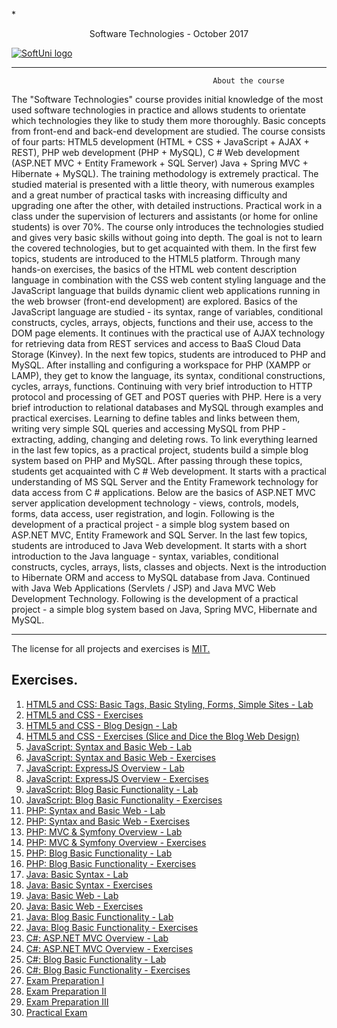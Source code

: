  *<p align="center"> Software Technologies - October 2017<p>
<a href="https://softuni.bg/trainings/1714/software-technologies-october-2017">  ![SoftUni logo][logo] <a/>

[logo]: http://innovationstarterbox.bg/wp-content/uploads/2016/05/Softuni_logo_trasparent.png "Logo Title Text 2"

---

                                                 About the course

The "Software Technologies" course provides initial knowledge of the most used software technologies in practice and allows students to orientate which technologies they like to study them more thoroughly. Basic concepts from front-end and back-end development are studied. The course consists of four parts: HTML5 development (HTML + CSS + JavaScript + AJAX + REST), PHP web development (PHP + MySQL), C # Web development (ASP.NET MVC + Entity Framework + SQL Server) Java + Spring MVC + Hibernate + MySQL). The training methodology is extremely practical. The studied material is presented with a little theory, with numerous examples and a great number of practical tasks with increasing difficulty and upgrading one after the other, with detailed instructions. Practical work in a class under the supervision of lecturers and assistants (or home for online students) is over 70%. The course only introduces the technologies studied and gives very basic skills without going into depth. The goal is not to learn the covered technologies, but to get acquainted with them. In the first few topics, students are introduced to the HTML5 platform. Through many hands-on exercises, the basics of the HTML web content description language in combination with the CSS web content styling language and the JavaScript language that builds dynamic client web applications running in the web browser (front-end development) are explored. Basics of the JavaScript language are studied - its syntax, range of variables, conditional constructs, cycles, arrays, objects, functions and their use, access to the DOM page elements. It continues with the practical use of AJAX technology for retrieving data from REST services and access to BaaS Cloud Data Storage (Kinvey). In the next few topics, students are introduced to PHP and MySQL. After installing and configuring a workspace for PHP (XAMPP or LAMP), they get to know the language, its syntax, conditional constructions, cycles, arrays, functions. Continuing with very brief introduction to HTTP protocol and processing of GET and POST queries with PHP. Here is a very brief introduction to relational databases and MySQL through examples and practical exercises. Learning to define tables and links between them, writing very simple SQL queries and accessing MySQL from PHP - extracting, adding, changing and deleting rows. To link everything learned in the last few topics, as a practical project, students build a simple blog system based on PHP and MySQL. After passing through these topics, students get acquainted with C # Web development. It starts with a practical understanding of MS SQL Server and the Entity Framework technology for data access from C # applications. Below are the basics of ASP.NET MVC server application development technology - views, controls, models, forms, data access, user registration, and login. Following is the development of a practical project - a simple blog system based on ASP.NET MVC, Entity Framework and SQL Server. In the last few topics, students are introduced to Java Web development. It starts with a short introduction to the Java language - syntax, variables, conditional constructs, cycles, arrays, lists, classes and objects. Next is the introduction to Hibernate ORM and access to MySQL database from Java. Continued with Java Web Applications (Servlets / JSP) and Java MVC Web Development Technology. Following is the development of a practical project - a simple blog system based on Java, Spring MVC, Hibernate and MySQL.

---
The license for all projects and exercises is <a href="https://github.com/melikpehlivanov/Software-Technologies---October-2017/blob/master/LICENSE"> MIT. </a>


## Exercises.
1. <a href=""> HTML5 and CSS: Basic Tags, Basic Styling, Forms, Simple Sites - Lab </a> 
2. <a href="https://github.com/melikpehlivanov/Software-Technologies---October-2017/tree/master/HTML5%20and%20CSS%20-%20Exercises"> HTML5 and CSS - Exercises </a> 
3. <a href="https://github.com/melikpehlivanov/Software-Technologies---October-2017/tree/master/SoftUniBlog"> HTML5 and CSS - Blog Design - Lab </a> 
4. <a href=""> HTML5 and CSS - Exercises (Slice and Dice the Blog Web Design) </a>
5. <a href="https://github.com/melikpehlivanov/Software-Technologies---October-2017/tree/master/JavaScript%20-%20Basic%20Web%20(Lab-Exercises)%20-%20(Calculator)"> JavaScript: Syntax and Basic Web - Lab </a>
6. <a href="https://github.com/melikpehlivanov/Software-Technologies---October-2017/tree/master/JavaScript%20Basics%20-%20Exercises"> JavaScript: Syntax and Basic Web - Exercises </a>
7. <a href=""> JavaScript: ExpressJS Overview - Lab </a>
9. <a href=""> JavaScript: ExpressJS Overview - Exercises </a>
10. <a href="https://github.com/melikpehlivanov/Software-Technologies---October-2017/tree/master/JavaScript%20-%20Blog%20Basic%20Functionality%20%2B%20%20Blog%20Admin%20Functionality%20-%20(Lab)%20%2B%20Exercises%20-%20(SoftUni%20Blog)"> JavaScript: Blog Basic Functionality - Lab </a>
11. <a href="https://github.com/melikpehlivanov/Software-Technologies---October-2017/tree/master/JavaScript%20-%20Blog%20Basic%20Functionality%20%2B%20%20Blog%20Admin%20Functionality%20-%20(Lab)%20%2B%20Exercises%20-%20(SoftUni%20Blog)"> JavaScript: Blog Basic Functionality - Exercises </a>
12. <a href=""> PHP: Syntax and Basic Web - Lab </a>
13. <a href="https://github.com/melikpehlivanov/Software-Technologies---October-2017/tree/master/PHP%20-%20Syntax%2C%20Basic%20Web%20-%20Exercise"> PHP: Syntax and Basic Web - Exercises </a>
13. <a href="https://github.com/melikpehlivanov/Software-Technologies---October-2017/tree/master/PHP%20MVC%20%26%20Symfony%20-%20(Lab)%20Exercises"> PHP: MVC & Symfony Overview  - Lab </a>
14. <a href="https://github.com/melikpehlivanov/Software-Technologies---October-2017/tree/master/PHP%20MVC%20%26%20Symfony%20-%20(Lab)%20Exercises"> PHP: MVC & Symfony Overview - Exercises </a>
15. <a href="https://github.com/melikpehlivanov/Software-Technologies---October-2017/tree/master/PHP%20Blog%20Basic%20Functionality%20%2B%20Blog%20Admin%20Functionality%20-%20(Lab)%20%2B%20Exercises/Blog"> PHP: Blog Basic Functionality - Lab  </a>
16. <a href="https://github.com/melikpehlivanov/Software-Technologies---October-2017/tree/master/PHP%20Blog%20Basic%20Functionality%20%2B%20Blog%20Admin%20Functionality%20-%20(Lab)%20%2B%20Exercises/Blog"> PHP: Blog Basic Functionality - Exercises </a>
17. <a href=""> Java: Basic Syntax - Lab </a>
18. <a href="https://github.com/melikpehlivanov/Software-Technologies---October-2017/tree/master/JavaScript%20Basics%20-%20Exercises"> Java: Basic Syntax - Exercises  </a>
19. <a href="https://github.com/melikpehlivanov/Software-Technologies---October-2017/tree/master/Java%20Basic%20Web%20-%20(Calculator)"> Java: Basic Web - Lab </a>
20. <a href="https://github.com/melikpehlivanov/Software-Technologies---October-2017/tree/master/Java%20Basic%20Web%20-%20(Calculator)"> Java: Basic Web - Exercises  </a>
21. <a href="https://github.com/melikpehlivanov/Software-Technologies---October-2017/tree/master/Java%20Blog%20Basic%20Functionality%20-%20(SoftUni%20Blog)"> Java: Blog Basic Functionality - Lab </a>
22. <a href="https://github.com/melikpehlivanov/Software-Technologies---October-2017/tree/master/Java%20Blog%20Basic%20Functionality%20-%20(SoftUni%20Blog)"> Java: Blog Basic Functionality - Exercises </a>
23. <a href="https://github.com/melikpehlivanov/Software-Technologies---October-2017/tree/master/C%23%20-%20Calculator"> C#: ASP.NET MVC Overview - Lab </a>
24. <a href="https://github.com/melikpehlivanov/Software-Technologies---October-2017/tree/master/C%23%20-%20Calculator"> C#: ASP.NET MVC Overview - Exercises </a>
25. <a href=""> C#: Blog Basic Functionality - Lab </a>
26. <a href=""> C#: Blog Basic Functionality - Exercises </a>
27. <a href=""> Exam Preparation I </a>
28. <a href=""> Exam Preparation II </a>
29. <a href=""> Exam Preparation III </a>
30. <a href=""> Practical Exam </a>
